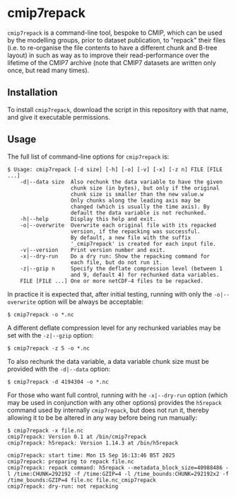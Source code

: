 # cmip7repack

`cmip7repack` is a command-line tool, bespoke to CMIP, which can be used by the modelling groups, prior to dataset publication, to "repack" their files (i.e. to re-organise the file contents to have a different chunk and B-tree layout) in such as way as to improve their read-performance over the lifetime of the CMIP7 archive (note that CMIP7 datasets are written only once, but read many times).

## Installation

To install `cmip7repack`, download the script in this repository with that name, and give it executable permissions. 

## Usage

The full list of command-line options for `cmip7repack` is:

```
$ Usage: cmip7repack [-d size] [-h] [-o] [-v] [-x] [-z n] FILE [FILE ...]
    -d|--data size  Also rechunk the data variable to have the given
                    chunk size (in bytes), but only if the original
                    chunk size is smaller than the new value.w
                    Only chunks along the leading axis may be 
                    changed (which is usually the time axis). By 
                    default the data variable is not rechunked.
    -h|--help       Display this help and exit.
    -o|--overwrite  Overwrite each original file with its repacked
                    version, if the repacking was successful.
                    By default, a new file with the suffix
                    '_cmip7repack' is created for each input file.
    -v|--version    Print version number and exit.
    -x|--dry-run    Do a dry run: Show the repacking command for
                    each file, but do not run it.
    -z|--gzip n     Specify the deflate compression level (between 1
                    and 9, default 4) for rechunked data variables.
    FILE [FILE ...] One or more netCDF-4 files to be repacked.
```

In practice it is expected that, after initial testing, running with only the `-o|--overwrite` option will be always be acceptable:

```
$ cmip7repack -o *.nc
```

A different deflate compression level for any rechunked variables may be set with the `-z|--gzip` option:

```
$ cmip7repack -z 5 -o *.nc
```

To also rechunk the data variable, a data variable chunk size must be provided with the `-d|--data` option:

```
$ cmip7repack -d 4194304 -o *.nc
```

For those who want full control, running with he `-x|--dry-run` option (which may be used in conjunction with any other options) provides the `h5repack` command used by internally `cmip7repack`, but does not run it, thereby allowing it to be be altered in any way before being run manually:

```
$ cmip7repack -x file.nc
cmip7repack: Version 0.1 at /bin/cmip7repack
cmip7repack: h5repack: Version 1.14.3 at /bin/h5repack

cmip7repack: start time: Mon 15 Sep 16:13:46 BST 2025
cmip7repack: preparing to repack file.nc
cmip7repack: repack command: h5repack --metadata_block_size=40988486 -l /time:CHUNK=292192 -f /time:GZIP=4 -l /time_bounds:CHUNK=292192x2 -f /time_bounds:GZIP=4 file.nc file.nc_cmip7repack
cmip7repack: dry-run: not repacking
```